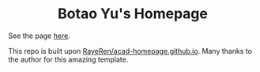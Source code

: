 <h1 align="center">
Botao Yu's Homepage
</h1>

See the page [here](https://btyu.github.io/).

This repo is built upon [RayeRen/acad-homepage.github.io](https://github.com/RayeRen/acad-homepage.github.io). Many thanks to the author for this amazing template.
